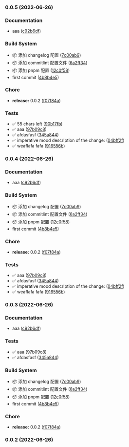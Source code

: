 
### 0.0.5 (2022-06-26)


### Documentation

* aaa ([c92b6df](https://github.com/yoolu-cn/blog/commit/c92b6dfce282971f3c5397314a9c0748f66d89da))


### Build System

* 📦 添加 changelog 配置 ([7c00ab9](https://github.com/yoolu-cn/blog/commit/7c00ab943184f58b08c230ab4be377adbd994f36))
* 📦 添加 commitlint 配置文件 ([6a2ff34](https://github.com/yoolu-cn/blog/commit/6a2ff347aa29606a5c1ba41659f4e6cb1650db66))
* 📦 添加 pnpm 配置 ([12c0f58](https://github.com/yoolu-cn/blog/commit/12c0f58fccb9c7da62a6e9c65f793ed16141e002))
* first commit ([4b8b4e5](https://github.com/yoolu-cn/blog/commit/4b8b4e54fbb428b39837573dc13be0ce438ad6f2))


### Chore

* **release:** 0.0.2 ([f07f84a](https://github.com/yoolu-cn/blog/commit/f07f84aa18cf0bc25658e84da696cd914a0f8804))


### Tests

* ✅ 55 chars left ([90b17fb](https://github.com/yoolu-cn/blog/commit/90b17fb9633925ffbd24a4b8c2af7096914357af))
* ✅ aaa ([97b09c8](https://github.com/yoolu-cn/blog/commit/97b09c86aba22d00afe29e48e02b1d31bf6dcead))
* ✅ afdasfasf ([345a844](https://github.com/yoolu-cn/blog/commit/345a844f4c62827677c74a2a71ddfd6afca9693d))
* ✅ imperative mood description of the change: ([04bff2f](https://github.com/yoolu-cn/blog/commit/04bff2f48153aae0825c7a6222a1ab727483520c))
* ✅ weaflafa fafa ([916556b](https://github.com/yoolu-cn/blog/commit/916556b4999ccbf6eb787bb51883b4754193d8f5))

### 0.0.4 (2022-06-26)


### Documentation

* aaa ([c92b6df](https://github.com/yoolu-cn/blog/commit/c92b6dfce282971f3c5397314a9c0748f66d89da))


### Build System

* 📦 添加 changelog 配置 ([7c00ab9](https://github.com/yoolu-cn/blog/commit/7c00ab943184f58b08c230ab4be377adbd994f36))
* 📦 添加 commitlint 配置文件 ([6a2ff34](https://github.com/yoolu-cn/blog/commit/6a2ff347aa29606a5c1ba41659f4e6cb1650db66))
* 📦 添加 pnpm 配置 ([12c0f58](https://github.com/yoolu-cn/blog/commit/12c0f58fccb9c7da62a6e9c65f793ed16141e002))
* first commit ([4b8b4e5](https://github.com/yoolu-cn/blog/commit/4b8b4e54fbb428b39837573dc13be0ce438ad6f2))


### Chore

* **release:** 0.0.2 ([f07f84a](https://github.com/yoolu-cn/blog/commit/f07f84aa18cf0bc25658e84da696cd914a0f8804))


### Tests

* ✅ aaa ([97b09c8](https://github.com/yoolu-cn/blog/commit/97b09c86aba22d00afe29e48e02b1d31bf6dcead))
* ✅ afdasfasf ([345a844](https://github.com/yoolu-cn/blog/commit/345a844f4c62827677c74a2a71ddfd6afca9693d))
* ✅ imperative mood description of the change: ([04bff2f](https://github.com/yoolu-cn/blog/commit/04bff2f48153aae0825c7a6222a1ab727483520c))
* ✅ weaflafa fafa ([916556b](https://github.com/yoolu-cn/blog/commit/916556b4999ccbf6eb787bb51883b4754193d8f5))

### 0.0.3 (2022-06-26)


### Documentation

* aaa ([c92b6df](https://github.com/yoolu-cn/blog/commit/c92b6dfce282971f3c5397314a9c0748f66d89da))


### Tests

* ✅ aaa ([97b09c8](https://github.com/yoolu-cn/blog/commit/97b09c86aba22d00afe29e48e02b1d31bf6dcead))
* ✅ afdasfasf ([345a844](https://github.com/yoolu-cn/blog/commit/345a844f4c62827677c74a2a71ddfd6afca9693d))


### Build System

* 📦 添加 changelog 配置 ([7c00ab9](https://github.com/yoolu-cn/blog/commit/7c00ab943184f58b08c230ab4be377adbd994f36))
* 📦 添加 commitlint 配置文件 ([6a2ff34](https://github.com/yoolu-cn/blog/commit/6a2ff347aa29606a5c1ba41659f4e6cb1650db66))
* 📦 添加 pnpm 配置 ([12c0f58](https://github.com/yoolu-cn/blog/commit/12c0f58fccb9c7da62a6e9c65f793ed16141e002))
* first commit ([4b8b4e5](https://github.com/yoolu-cn/blog/commit/4b8b4e54fbb428b39837573dc13be0ce438ad6f2))


### Chore

* **release:** 0.0.2 ([f07f84a](https://github.com/yoolu-cn/blog/commit/f07f84aa18cf0bc25658e84da696cd914a0f8804))

### 0.0.2 (2022-06-26)
